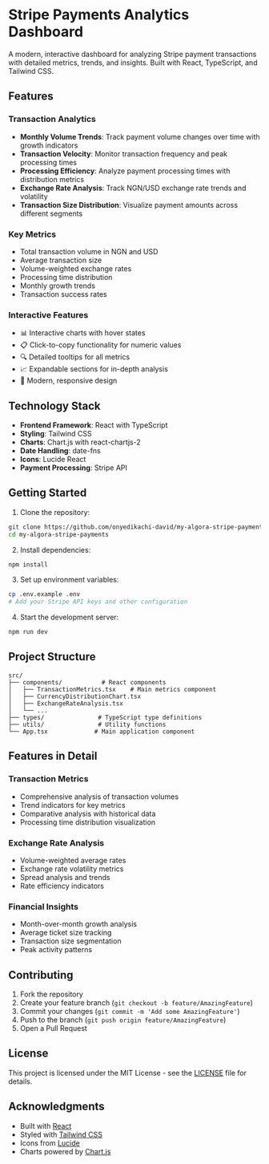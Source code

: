 # Stripe Payments Analytics Dashboard

A modern, interactive dashboard for analyzing Stripe payment transactions with detailed metrics, trends, and insights. Built with React, TypeScript, and Tailwind CSS.

## Features

### Transaction Analytics
- **Monthly Volume Trends**: Track payment volume changes over time with growth indicators
- **Transaction Velocity**: Monitor transaction frequency and peak processing times
- **Processing Efficiency**: Analyze payment processing times with distribution metrics
- **Exchange Rate Analysis**: Track NGN/USD exchange rate trends and volatility
- **Transaction Size Distribution**: Visualize payment amounts across different segments

### Key Metrics
- Total transaction volume in NGN and USD
- Average transaction size
- Volume-weighted exchange rates
- Processing time distribution
- Monthly growth trends
- Transaction success rates

### Interactive Features
- 📊 Interactive charts with hover states
- 📋 Click-to-copy functionality for numeric values
- 🔍 Detailed tooltips for all metrics
- 📈 Expandable sections for in-depth analysis
- 🎨 Modern, responsive design

## Technology Stack

- **Frontend Framework**: React with TypeScript
- **Styling**: Tailwind CSS
- **Charts**: Chart.js with react-chartjs-2
- **Date Handling**: date-fns
- **Icons**: Lucide React
- **Payment Processing**: Stripe API

## Getting Started

1. Clone the repository:
```bash
git clone https://github.com/onyedikachi-david/my-algora-stripe-payments.git
cd my-algora-stripe-payments
```

2. Install dependencies:
```bash
npm install
```

3. Set up environment variables:
```bash
cp .env.example .env
# Add your Stripe API keys and other configuration
```

4. Start the development server:
```bash
npm run dev
```

## Project Structure

```
src/
├── components/           # React components
│   ├── TransactionMetrics.tsx    # Main metrics component
│   ├── CurrencyDistributionChart.tsx
│   ├── ExchangeRateAnalysis.tsx
│   └── ...
├── types/               # TypeScript type definitions
├── utils/               # Utility functions
└── App.tsx             # Main application component
```

## Features in Detail

### Transaction Metrics
- Comprehensive analysis of transaction volumes
- Trend indicators for key metrics
- Comparative analysis with historical data
- Processing time distribution visualization

### Exchange Rate Analysis
- Volume-weighted average rates
- Exchange rate volatility metrics
- Spread analysis and trends
- Rate efficiency indicators

### Financial Insights
- Month-over-month growth analysis
- Average ticket size tracking
- Transaction size segmentation
- Peak activity patterns

## Contributing

1. Fork the repository
2. Create your feature branch (`git checkout -b feature/AmazingFeature`)
3. Commit your changes (`git commit -m 'Add some AmazingFeature'`)
4. Push to the branch (`git push origin feature/AmazingFeature`)
5. Open a Pull Request

## License

This project is licensed under the MIT License - see the [LICENSE](LICENSE) file for details.

## Acknowledgments

- Built with [React](https://reactjs.org/)
- Styled with [Tailwind CSS](https://tailwindcss.com/)
- Icons from [Lucide](https://lucide.dev/)
- Charts powered by [Chart.js](https://www.chartjs.org/) 